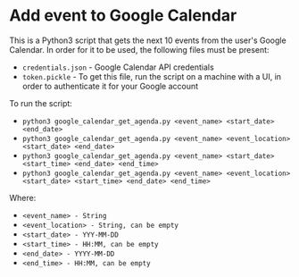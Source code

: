 # Add event to Google Calendar

This is a Python3 script that gets the next 10 events
from the user's Google Calendar. 
In order for it to be used, the following
files must be present:
- `credentials.json` - Google Calendar API credentials
- `token.pickle` - To get this file, run the script on a
machine with a UI, in order to authenticate it for your
Google account


To run the script:

- `python3 google_calendar_get_agenda.py <event_name> <start_date> <end_date>`
- `python3 google_calendar_get_agenda.py <event_name> <event_location> <start_date> <end_date>`
- `python3 google_calendar_get_agenda.py <event_name> <start_date> <start_time> <end_date> <end_time>`
- `python3 google_calendar_get_agenda.py <event_name> <event_location> <start_date> <start_time> <end_date> <end_time>`

Where:
- `<event_name> - String`
- `<event_location> - String, can be empty`
- `<start_date> - YYY-MM-DD`
- `<start_time> - HH:MM, can be empty`
- `<end_date> - YYYY-MM-DD`
- `<end_time> - HH:MM, can be empty`
